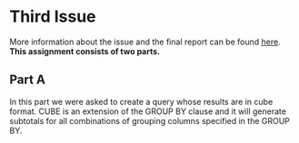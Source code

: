 # **Third Issue** #
More information about the issue and the final report can be found [here](3rd-Issue/3rd-Issue.pdf). **This assignment consists of two parts.**

## Part A ##
In this part we were asked to create a query whose results are in cube format. CUBE is an extension of the GROUP BY clause
and it will generate subtotals for all combinations of grouping columns specified in the GROUP BY.
